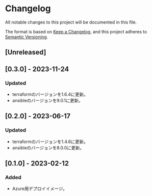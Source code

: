 # Changelog

All notable changes to this project will be documented in this file.

The format is based on [Keep a Changelog](https://keepachangelog.com/en/1.0.0/),
and this project adheres to [Semantic Versioning](https://semver.org/spec/v2.0.0.html).

## [Unreleased]

## [0.3.0] - 2023-11-24
### Updated
- terraformのバージョンを1.6.4に更新。
- ansibleのバージョンを9.0.1に更新。
  
## [0.2.0] - 2023-06-17
### Updated
- terraformのバージョンを1.4.6に更新。
- ansibleのバージョンを8.0.0に更新。

## [0.1.0] - 2023-02-12
### Added
- Azure用デプロイイメージ。